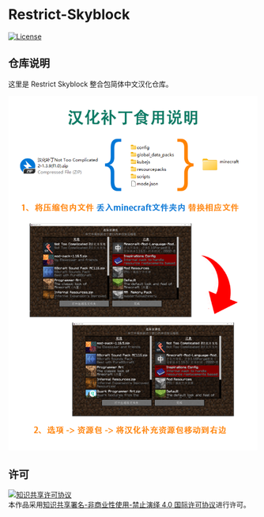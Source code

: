 <!-- markdownlint-disable MD033 -->
# Restrict-Skyblock

[![License](https://img.shields.io/badge/license-CC%20BY--NC--ND%204.0-blue)](https://gitee.com/ShaBaiTianCN/Restrict-Skyblock/blob/master/LICENSE)

## 仓库说明

这里是 Restrict Skyblock 整合包简体中文汉化仓库。

![汉化补丁食用说明](汉化补丁食用说明.png)

## 许可

<a rel="license" href="http://creativecommons.org/licenses/by-nc-nd/4.0/"><img alt="知识共享许可协议" style="border-width:0" src="https://i.creativecommons.org/l/by-nc-nd/4.0/88x31.png" /></a><br />本作品采用<a rel="license" href="http://creativecommons.org/licenses/by-nc-nd/4.0/">知识共享署名-非商业性使用-禁止演绎 4.0 国际许可协议</a>进行许可。

